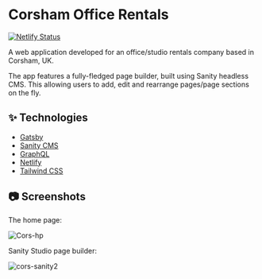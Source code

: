# Corsham Office Rentals

[![Netlify Status](https://api.netlify.com/api/v1/badges/cde1cee5-f5ff-4198-98c5-9f19d9468cf4/deploy-status)](https://app.netlify.com/sites/corsham-office-rentals/deploys)

A web application developed for an office/studio rentals company based in Corsham, UK.

The app features a fully-fledged page builder, built using Sanity headless CMS. This allowing users to add, edit and rearrange pages/page sections on the fly.

## :sparkles: Technologies

- [Gatsby](https://www.gatsbyjs.com/) 
- [Sanity CMS](https://www.sanity.io/)
- [GraphQL](https://graphql.org/)
- [Netlify](https://www.netlify.com)
- [Tailwind CSS](https://tailwindcss.com/)

## :camera: Screenshots

The home page:

![Cors-hp](https://user-images.githubusercontent.com/38809859/162182794-56490fd2-8be3-4fec-a7d4-f0ef25abb150.gif)

Sanity Studio page builder:

![cors-sanity2](https://user-images.githubusercontent.com/38809859/162184490-96bafadf-f4c1-473b-b822-17bb46486385.gif)
